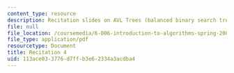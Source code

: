 ```yaml
---
content_type: resource
description: Recitation slides on AVL Trees (balanced binary search trees).
file: null
file_location: /coursemedia/6-006-introduction-to-algorithms-spring-2008/113ace033776d7ffb3e62334a3acdba4_recitation04.pdf
file_type: application/pdf
resourcetype: Document
title: Recitation 4
uid: 113ace03-3776-d7ff-b3e6-2334a3acdba4
---
```


